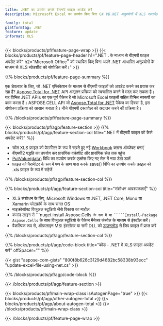 ```yaml
---
title: .NET का उपयोग करके बीएमपी फ़ाइल अपडेट करें
description: Microsoft Excel का उपयोग किए बिना C# VB.NET अनुप्रयोगों में XLS दस्तावेज़ों को संशोधित करें। 

family: total
platformtag: .NET
feature: update
informat: XLS
---
```

{{< blocks/products/pf/feature-page-wrap >}}
{{< blocks/products/pf/feature-page-header h1=".NET . के माध्यम से बीएमपी फ़ाइल अपडेट करें" h2="Microsoft Office<sup>&reg;</sup> को स्थापित किए बिना अपने .NET आधारित अनुप्रयोगों के माध्यम से XLS स्प्रेडशीट को संशोधित करें।" >}}

{{% blocks/products/pf/feature-page-summary %}}

एक डेवलपर के लिए, जो .NET एप्लिकेशन के माध्यम से बीएमपी फाइलों को अपडेट करने का प्रयास कर रहा है? [Aspose.Total for .NET](https://products.aspose.com/total/net/) API अद्यतन प्रक्रिया को स्वचालित करने में मदद कर सकता है। यह विभिन्न .NET APIs का एक पूर्ण पैकेज है जो Microsoft Excel फ़ाइलों सहित विभिन्न स्वरूपों का काम करता है। ASPOSE.CELL API जो [Aspose.Total for .NET](https://products.aspose.com/total/net/) पैकेज का हिस्सा है, इस संशोधन प्रक्रिया को आसान बनाता है। नीचे बीएमपी दस्तावेज़ को अद्यतन करने की प्रक्रिया है।

{{% /blocks/products/pf/feature-page-summary %}}

{{< blocks/products/pf/agp/feature-section >}}
{{% blocks/products/pf/agp/feature-section-col title=".NET में बीएमपी फाइल को कैसे अपडेट करें?" %}}

- स्रोत XLS फ़ाइल को पैरामीटर के रूप में रखते हुए नई [Workbook](https://reference.aspose.com/cells/net/aspose.cells/workbook/) क्लास ऑब्जेक्ट बनाएं
- बीएमपी2 पद्धति का उपयोग कर प्रासंगिक वर्कशीट और प्रासंगिक सेल तक पहुंच
- [PutValue(data)](https://reference.aspose.com/cells/net/aspose.cells/cell/putvalue/) विधि का उपयोग करके एक्सेस किए गए सेल में नया डेटा डालें
- फ़ाइल को पैरामीटर के रूप में पथ के साथ पास करके save() विधि का उपयोग करके फ़ाइल को .xls फ़ाइल के रूप में सहेजें

{{% /blocks/products/pf/agp/feature-section-col %}}

{{% blocks/products/pf/agp/feature-section-col title="संशोधन आवश्यकताएँ" %}}

- XLS संशोधन के लिए, Microsoft Windows या .NET, .NET Core, Mono या Xamarin प्लेटफ़ॉर्म के साथ संगत OS
- माइक्रोसॉफ्ट विजुअल स्टूडियो जैसे विकास का माहौल 
- कमांड लाइन से ```nuget install Aspose.Cells`` के रूप में या `````Install-Package Aspose.Cells`` के साथ विजुअल स्टूडियो के पैकेज मैनेजर कंसोल के माध्यम से इंस्टॉल करें।
- वैकल्पिक रूप से, ऑफ़लाइन MSI इंस्टॉलर या सभी DLL को [डाउनलोड](https://releases.aspose.com/cells/net) से ज़िप फ़ाइल में प्राप्त करें

{{% /blocks/products/pf/agp/feature-section-col %}}

{{% blocks/products/pf/agp/code-block title="कोड - .NET में XLS फ़ाइल अपडेट करें" offSpacer="" %}}

{{< gist "aspose-com-gists" "800f8b626c3129d4682bc58338b93ecc" "update-excel-file-using-net.cs" >}}

{{% /blocks/products/pf/agp/code-block %}}

{{< /blocks/products/pf/agp/feature-section >}}

{{< blocks/products/pf/main-wrap-class isAutogenPage="true" >}}
{{< blocks/products/pf/agp/other-autogen-total >}}
{{< blocks/products/pf/agp/about-autogen-total >}}
{{< /blocks/products/pf/main-wrap-class >}}

{{< /blocks/products/pf/feature-page-wrap >}}